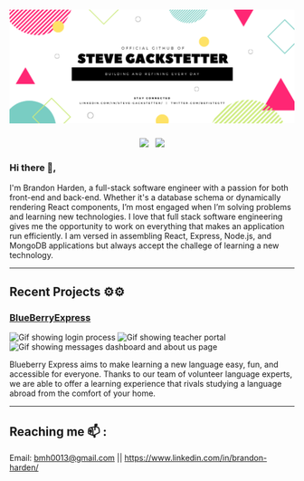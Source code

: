 # [![Steve Gackstetter header](https://raw.githubusercontent.com/stevehackreactor/stevehackreactor/main/icon/Header.png)](https://www.linkedin.com/in/steve-gackstetter/)

<p align='center'>
<a href="https://twitter.com/Befisteg77"><img height="30" src="https://github.com/WaylonWalker/WaylonWalker/blob/main/icon/twitter.png?raw=true"></a>&nbsp;&nbsp;
<a href="https://www.linkedin.com/in/steve-gackstetter/"><img height="30" src="https://github.com/WaylonWalker/WaylonWalker/blob/main/icon/linkedin.png?raw=true"></a>
</p>

### Hi there 👋,

I'm Brandon Harden, a full-stack software engineer with a passion for both front-end and back-end. Whether it's a database schema or dynamically rendering React components, I’m most engaged when I’m solving problems and learning new technologies. I love that full stack software engineering gives me the opportunity to work on everything that makes an application run efficiently. I am versed in assembling React, Express, Node.js, and MongoDB applications but always accept the challege of learning a new technology.

---

## Recent Projects ⚙️⚙️

### [BlueBerryExpress](https://github.com/bmh0013/BlueberryExpress)

![Gif showing login process](https://thumbs.gfycat.com/ShabbyLiquidBlackrussianterrier-size_restricted.gif)
![Gif showing teacher portal](https://thumbs.gfycat.com/BruisedPointedAoudad-size_restricted.gif)
![Gif showing messages dashboard and about us page](https://thumbs.gfycat.com/BarrenWelldocumentedAmphibian-size_restricted.gif)

Blueberry Express aims to make learning a new language easy, fun, and accessible for everyone. Thanks to our team of volunteer language experts, we are able to offer a learning experience that rivals studying a language abroad from the comfort of your home.

---

## Reaching me 📫 :

Email: bmh0013@gmail.com || https://www.linkedin.com/in/brandon-harden/

